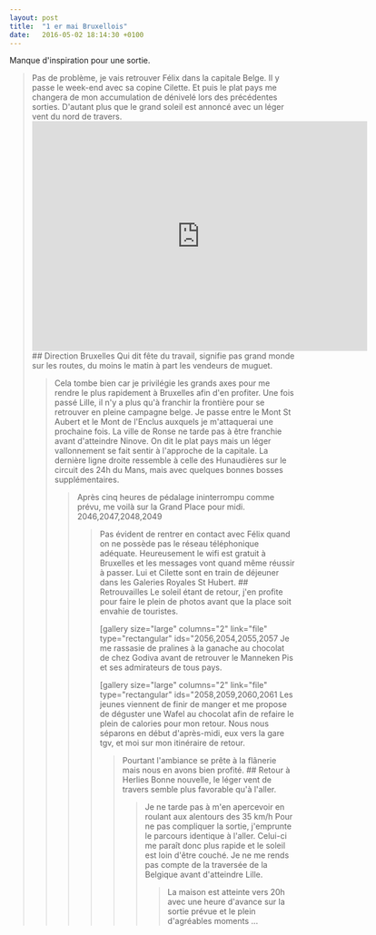```yaml
---
layout: post
title:  "1 er mai Bruxellois"
date:   2016-05-02 18:14:30 +0100
---
```

Manque d'inspiration pour une sortie.
<blockquote>Pas de problème, je vais retrouver Félix dans la capitale Belge.
Il y passe le week-end avec sa copine Cilette.
Et puis le plat pays me changera de mon accumulation de dénivelé lors des précédentes sorties.
D'autant plus que le grand soleil est annoncé avec un léger vent du nord de travers.

<!--more-->

<center><iframe src="https://www.strava.com/activities/562504579/embed/eb9d660a9ed239a477603bb8b2a15d87f3b5d6af" width="590" height="405" frameborder="0" scrolling="no"></iframe></center>
## Direction Bruxelles
Qui dit fête du travail, signifie pas grand monde sur les routes, du moins le matin à part les vendeurs de muguet.
<blockquote>Cela tombe bien car je privilégie les grands axes pour me rendre le plus rapidement à Bruxelles afin d'en profiter.
Une fois passé Lille, il n'y a plus qu'à franchir la frontière pour se retrouver en pleine campagne belge.
Je passe entre le Mont St Aubert et le Mont de l'Enclus auxquels je m'attaquerai une prochaine fois.
La ville de Ronse ne tarde pas à être franchie avant d'atteindre Ninove.
On dit le plat pays mais un léger vallonnement se fait sentir à l'approche de la capitale.
La dernière ligne droite ressemble à celle des Hunaudières sur le circuit des 24h du Mans, mais avec quelques bonnes bosses supplémentaires.
<blockquote>Après cinq heures de pédalage ininterrompu comme prévu, me voilà sur la Grand Place pour midi.
2046,2047,2048,2049
<blockquote>Pas évident de rentrer en contact avec Félix quand on ne possède pas le réseau téléphonique adéquate.
Heureusement le wifi est gratuit à Bruxelles et les messages vont quand même réussir à passer.
Lui et Cilette sont en train de déjeuner dans les Galeries Royales St Hubert.
## Retrouvailles
Le soleil étant de retour, j'en profite pour faire le plein de photos avant que la place soit envahie de touristes.

[gallery size="large" columns="2" link="file" type="rectangular" ids="2056,2054,2055,2057
Je me rassasie de pralines à la ganache au chocolat de chez Godiva avant de retrouver le Manneken Pis et ses admirateurs de tous pays.

[gallery size="large" columns="2" link="file" type="rectangular" ids="2058,2059,2060,2061
Les jeunes viennent de finir de manger et me propose de déguster une Wafel au chocolat afin de refaire le plein de calories pour mon retour.
Nous nous séparons en début d'après-midi, eux vers la gare tgv, et moi sur mon itinéraire de retour.
<blockquote>Pourtant l'ambiance se prête à la flânerie mais nous en avons bien profité.
## Retour à Herlies
Bonne nouvelle, le léger vent de travers semble plus favorable qu'à l'aller.
<blockquote>Je ne tarde pas à m'en apercevoir en roulant aux alentours des 35 km/h
Pour ne pas compliquer la sortie, j'emprunte le parcours identique à l'aller.
Celui-ci me paraît donc plus rapide et le soleil est loin d'être couché.
Je ne me rends pas compte de la traversée de la Belgique avant d'atteindre Lille.
<blockquote>La maison est atteinte vers 20h avec une heure d'avance sur la sortie prévue et le plein d'agréables moments ...